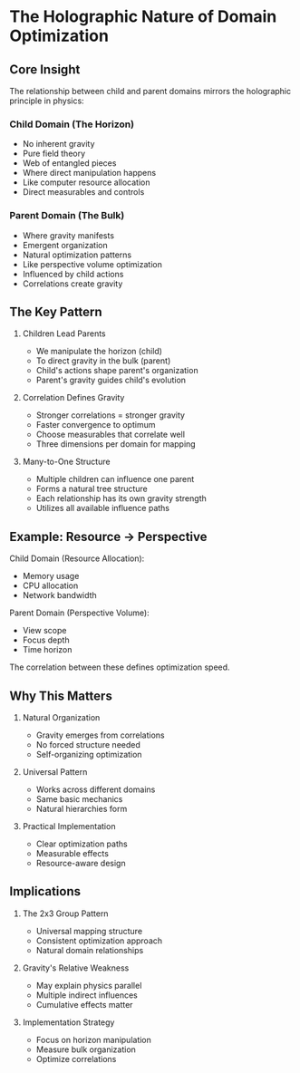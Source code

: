 # The Holographic Nature of Domain Optimization

## Core Insight

The relationship between child and parent domains mirrors the holographic principle in physics:

### Child Domain (The Horizon)

- No inherent gravity
- Pure field theory
- Web of entangled pieces
- Where direct manipulation happens
- Like computer resource allocation
- Direct measurables and controls

### Parent Domain (The Bulk)

- Where gravity manifests
- Emergent organization
- Natural optimization patterns
- Like perspective volume optimization
- Influenced by child actions
- Correlations create gravity

## The Key Pattern

1. Children Lead Parents
    - We manipulate the horizon (child)
    - To direct gravity in the bulk (parent)
    - Child's actions shape parent's organization
    - Parent's gravity guides child's evolution

2. Correlation Defines Gravity
    - Stronger correlations = stronger gravity
    - Faster convergence to optimum
    - Choose measurables that correlate well
    - Three dimensions per domain for mapping

3. Many-to-One Structure
    - Multiple children can influence one parent
    - Forms a natural tree structure
    - Each relationship has its own gravity strength
    - Utilizes all available influence paths

## Example: Resource → Perspective

Child Domain (Resource Allocation):

- Memory usage
- CPU allocation
- Network bandwidth

Parent Domain (Perspective Volume):

- View scope
- Focus depth
- Time horizon

The correlation between these defines optimization speed.

## Why This Matters

1. Natural Organization
    - Gravity emerges from correlations
    - No forced structure needed
    - Self-organizing optimization

2. Universal Pattern
    - Works across different domains
    - Same basic mechanics
    - Natural hierarchies form

3. Practical Implementation
    - Clear optimization paths
    - Measurable effects
    - Resource-aware design

## Implications

1. The 2x3 Group Pattern
    - Universal mapping structure
    - Consistent optimization approach
    - Natural domain relationships

2. Gravity's Relative Weakness
    - May explain physics parallel
    - Multiple indirect influences
    - Cumulative effects matter

3. Implementation Strategy
    - Focus on horizon manipulation
    - Measure bulk organization
    - Optimize correlations